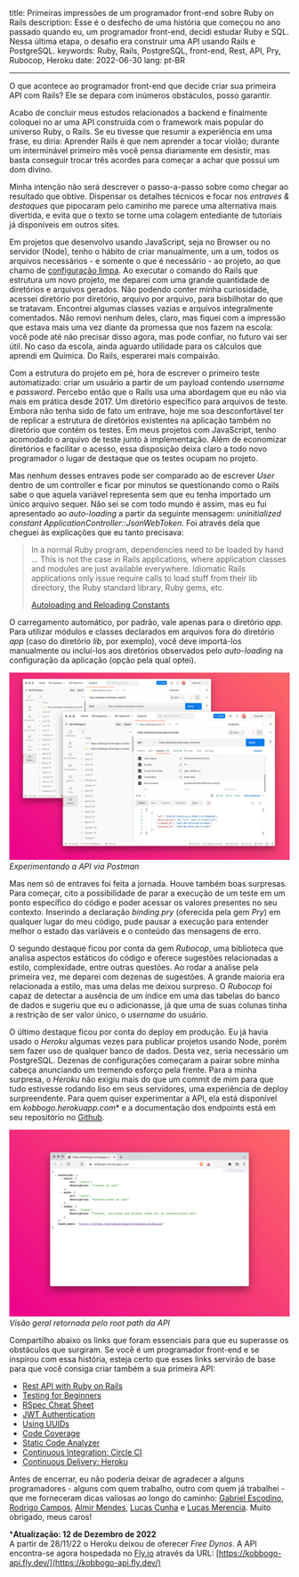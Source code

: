 title: Primeiras impressões de um programador front-end sobre Ruby on Rails
description: Esse é o desfecho de uma história que começou no ano passado quando eu, um programador front-end, decidi estudar Ruby e SQL. Nessa última etapa, o desafio era construir uma API usando Rails e PostgreSQL.
keywords: Ruby, Rails, PostgreSQL, front-end, Rest, API, Pry, Rubocop, Heroku
date: 2022-06-30
lang: pt-BR

---

O que acontece ao programador front-end que decide criar sua primeira API com Rails? Ele se depara com inúmeros obstáculos, posso garantir.

Acabo de concluir meus estudos relacionados a backend e finalmente coloquei no ar uma API construída com o framework mais popular do universo Ruby, o Rails. Se eu tivesse que resumir a experiência em uma frase, eu diria: Aprender Rails é que nem aprender a tocar violão; durante um interminável primeiro mês você pensa diariamente em desistir,
mas basta conseguir trocar três acordes para começar a achar que possui um dom divino.

Minha intenção não será descrever o passo-a-passo sobre como chegar ao resultado que obtive. Dispensar os detalhes técnicos e focar nos *entraves & destaques* que pipocaram pelo caminho me parece uma alternativa mais divertida, e evita que o texto se torne uma colagem entediante de tutoriais já disponíveis em outros sites.

Em projetos que desenvolvo usando JavaScript, seja no Browser ou no servidor (Node), tenho o hábito de criar manualmente, um a um, todos os arquivos necessários - e somente o que é necessário - ao projeto, ao que chamo de [configuração limpa](https://rafaelcamargo.com/blog/configuracao-limpa/). Ao executar o comando do Rails que estrutura um novo projeto, me deparei com uma grande quantidade de diretórios e arquivos gerados.
Não podendo conter minha curiosidade, acessei diretório por diretório, arquivo por arquivo, para bisbilhotar do que se tratavam.
Encontrei algumas classes vazias e arquivos integralmente comentados.
Não removi nenhum deles, claro, mas fiquei com a impressão que estava mais uma vez diante da promessa que nos fazem na escola: você pode até não precisar disso agora, mas pode confiar, no futuro vai ser útil.
No caso da escola, ainda aguardo utilidade para os cálculos que aprendi em Química. Do Rails, esperarei mais compaixão.

Com a estrutura do projeto em pé, hora de escrever o primeiro teste automatizado: criar um usuário a partir de um payload contendo *username* e *password*. Percebo então que o Rails usa uma abordagem que eu não via mais em prática desde 2017. Um diretório específico para arquivos de teste. Embora não tenha sido de fato um entrave, hoje me soa desconfortável ter de replicar a estrutura de diretórios existentes na aplicação também no diretório que contém os testes. Em meus projetos com JavaScript, tenho acomodado o arquivo de teste junto à implementação. Além de economizar diretórios e facilitar o acesso, essa disposição deixa claro a todo novo programador o lugar de destaque que os testes ocupam no projeto.

Mas nenhum desses entraves pode ser comparado ao de escrever *User* dentro de um controller e ficar por minutos se questionando como o Rails sabe o que aquela variável representa sem que eu tenha importado um único arquivo sequer. Não sei se com todo mundo é assim, mas eu fui apresentado ao *auto-loading* a partir da seguinte mensagem: *uninitialized constant ApplicationController::JsonWebToken*. Foi através dela que cheguei às explicações que eu tanto precisava:

> In a normal Ruby program, dependencies need to be loaded by hand ... This is not the case in Rails applications, where application classes and modules are just available everywhere. Idiomatic Rails applications only issue require calls to load stuff from their lib directory, the Ruby standard library, Ruby gems, etc.
>
> [Autoloading and Reloading Constants](https://guides.rubyonrails.org/autoloading_and_reloading_constants.html)

O carregamento automático, por padrão, vale apenas para o diretório *app*. Para utilizar módulos e classes declarados em arquivos fora do diretório *app* (caso do diretório *lib*, por exemplo), você deve importá-los manualmente ou incluí-los aos diretórios observados pelo *auto-loading* na configuração da aplicação (opção pela qual optei).

![Experimentando a API via Postman](../../images/kobbogo-postman.png)  
_Experimentando a API via Postman_

Mas nem só de entraves foi feita a jornada. Houve também boas surpresas. Para começar, cito a possibilidade de parar a execução de um teste em um ponto específico do código e poder acessar os valores presentes no seu contexto. Inserindo a declaração *binding.pry* (oferecida pela gem *Pry*) em qualquer lugar do meu código, pude pausar a execução para entender melhor o estado das variáveis e o conteúdo das mensagens de erro.

O segundo destaque ficou por conta da gem *Rubocop*, uma biblioteca que analisa aspectos estáticos do código e oferece sugestões relacionadas a estilo, complexidade, entre outras questões. Ao rodar a análise pela primeira vez, me deparei com dezenas de sugestões. A grande maioria era relacionada a estilo, mas uma delas me deixou surpreso. O *Rubocop* foi capaz de detectar a ausência de um índice em uma das tabelas do banco de dados e sugeriu que eu o adicionasse, já que uma de suas colunas tinha a restrição de ser valor único, o *username* do usuário.

O último destaque ficou por conta do deploy em produção. Eu já havia usado o *Heroku* algumas vezes para publicar projetos usando Node, porém sem fazer uso de qualquer banco de dados. Desta vez, seria necessário um PostgreSQL. Dezenas de configurações começaram a pairar sobre minha cabeça anunciando um tremendo esforço pela frente. Para a minha surpresa, o *Heroku* não exigiu mais do que um commit de mim para que tudo estivesse rodando liso em seus servidores, uma experiência de deploy surpreendente. Para quem quiser experimentar a API, ela está disponível em *kobbogo.herokuapp.com** e a documentação dos endpoints está em seu repositório no [Github](https://github.com/rafaelcamargo/kobbogo-api).

![Visão geral da API](../../images/kobbogo-summary.png)  
_Visão geral retornada pelo root path da API_

Compartilho abaixo os links que foram essenciais para que eu superasse os obstáculos que surgiram. Se você é um programador front-end e se inspirou com essa história, esteja certo que esses links servirão de base para que você consiga criar também a sua primeira API:

- [Rest API with Ruby on Rails](https://www.udemy.com/course/ruby-on-rails-api-the-complete-guide/)
- [Testing for Beginners](https://testing-for-beginners.rubymonstas.org/)
- [RSpec Cheat Sheet](https://drive.google.com/file/d/1-q--B-DlZTDjFmM-pLE-9NnlWvTmg562/view)
- [JWT Authentication](https://medium.com/binar-academy/rails-api-jwt-authentication-a04503ea3248)
- [Using UUIDs](https://itnext.io/using-uuids-to-your-rails-6-application-6438f4eeafdf)
- [Code Coverage](https://github.com/simplecov-ruby/simplecov)
- [Static Code Analyzer](https://rubocop.org/)
- [Continuous Integration: Circle CI](https://circleci.com/docs/2.0/language-ruby)
- [Continuous Delivery: Heroku](https://circleci.com/developer/orbs/orb/circleci/heroku)

Antes de encerrar, eu não poderia deixar de agradecer a alguns programadores - alguns com quem trabalho, outro com quem já trabalhei - que me forneceram dicas valiosas ao longo do caminho: [Gabriel Escodino](https://github.com/gabrielescodino), [Rodrigo Campos](https://github.com/kykocamp), [Almir Mendes](https://github.com/m3nd3s), [Lucas Cunha](https://github.com/lucasfcunha) e [Lucas Merencia](https://github.com/merencia). Muito obrigado, meus caros!

***Atualização: 12 de Dezembro de 2022**  
A partir de 28/11/22 o Heroku deixou de oferecer *Free Dynos*. A API encontra-se agora hospedada no [Fly.io](https://fly.io/) através da URL: [https://kobbogo-api.fly.dev/](https://kobbogo-api.fly.dev/)
